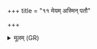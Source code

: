 +++
title = "११ मेयम् अस्मिन् पतौ"

+++
<details><summary>मूलम् (GR)</summary>

मेयम् अस्मिन् पतौ रंस्त  
मो अस्मिञ् छयने स्वे ।  
जहातु वसनं स्वम्  
अहिर् जीर्णाम् इव त्वचम् ॥
</details>